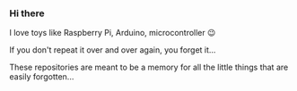 ### Hi there
I love toys like Raspberry Pi, Arduino, microcontroller :wink:

If you don't repeat it over and over again, you forget it...

These repositories are meant to be a memory for all the little things that are easily forgotten...

<!--
**StMaHa/stmaha** is a ✨ _special_ ✨ repository because its `README.md` (this file) appears on your GitHub profile.

Here are some ideas to get you started:

- 🔭 I’m currently working on ...
- 🌱 I’m currently learning ...
- 👯 I’m looking to collaborate on ...
- 🤔 I’m looking for help with ...
- 💬 Ask me about ...
- 📫 How to reach me: ...
- 😄 Pronouns: ...
- ⚡ Fun fact: ...
-->
